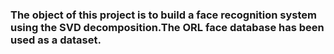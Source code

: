### The object of this project is to build a face recognition system using the SVD decomposition.The ORL face database has been used as a dataset.
